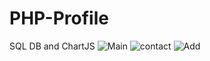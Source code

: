 # PHP-Profile
SQL DB and ChartJS
![Main](https://user-images.githubusercontent.com/50046414/193515768-199cc19b-604a-4cb3-aab1-05abeb1c4d4b.png)
![contact](https://user-images.githubusercontent.com/50046414/193515766-097b9f5c-446c-414c-b325-1613812dd9f2.png)
![Add](https://user-images.githubusercontent.com/50046414/193515772-a59e4972-ecad-4d53-a855-b3da52648292.png)
